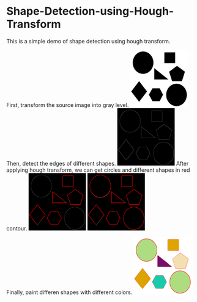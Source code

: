 # Shape-Detection-using-Hough-Transform
This is a simple demo of shape detection using hough transform.

First, transform the source image into gray level.
<img width="150" height="150" src="https://github.com/Vertice9821/Shape-Detection-using-Hough-Transform/blob/master/images/src.png"/></div>
Then, detect the edges of different shapes.
<img width="150" height="150" src="https://github.com/Vertice9821/Shape-Detection-using-Hough-Transform/blob/master/images/houghedge.png"/></div>
After applying hough transform, we can get circles and different shapes in red contour.
<img width="150" height="150" src="https://github.com/Vertice9821/Shape-Detection-using-Hough-Transform/blob/master/images/houghlines.png"/></div>
<img width="150" height="150" src="https://github.com/Vertice9821/Shape-Detection-using-Hough-Transform/blob/master/images/houghlines-circles.png"/></div>


Finally, paint differen shapes with different colors.
<img width="150" height="150" src="https://github.com/Vertice9821/Shape-Detection-using-Hough-Transform/blob/master/images/result.png"/></div>
